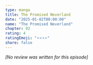 ```yaml
---
type: manga
title: The Promised Neverland
date: "2025-01-02T00:00:00"
name: "The Promised Neverland"
chapter: 92
rating: 4
ratingEmoji: "⭐️⭐️⭐️⭐️"
share: false
---
```


_[No review was written for this episode]_